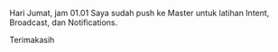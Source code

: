 Hari Jumat, jam 01.01
Saya sudah push ke Master untuk latihan Intent, Broadcast, dan Notifications.

Terimakasih
